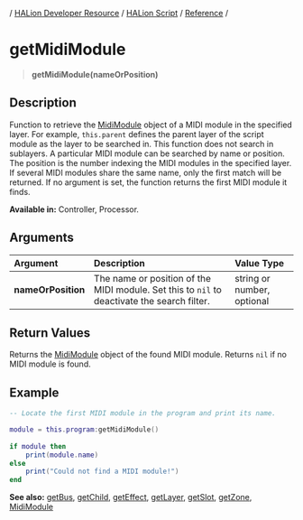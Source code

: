 / [HALion Developer Resource](../..//HALion-Developer-Resource.md) / [HALion Script](./HALion-Script.md) / [Reference](./Reference.md) /

# getMidiModule

>**getMidiModule(nameOrPosition)**

## Description

Function to retrieve the [MidiModule](./MidiModule.md) object of a MIDI module in the specified layer. For example, ``this.parent`` defines the parent layer of the script module as the layer to be searched in. This function does not search in sublayers. A particular MIDI module can be searched by name or position. The position is the number indexing the MIDI modules in the specified layer. If several MIDI modules share the same name, only the first match will be returned. If no argument is set, the function returns the first MIDI module it finds.

**Available in:** Controller, Processor.

## Arguments

|Argument|Description|Value Type|
|:-|:-|:-|
|**nameOrPosition**|The name or position of the MIDI module. Set this to ``nil`` to deactivate the search filter.|string or number, optional|

## Return Values

Returns the [MidiModule](./MidiModule.md) object of the found MIDI module. Returns ``nil`` if no MIDI module is found.

## Example

```lua
-- Locate the first MIDI module in the program and print its name.

module = this.program:getMidiModule()
 
if module then
    print(module.name)
else
    print("Could not find a MIDI module!")
end
```

**See also:** [getBus](./getBus.md), [getChild](./getChild.md), [getEffect](./getEffect.md), [getLayer](./getLayer.md), [getSlot](./getSlot.md), [getZone](./getZone.md), [MidiModule](./MidiModule.md)